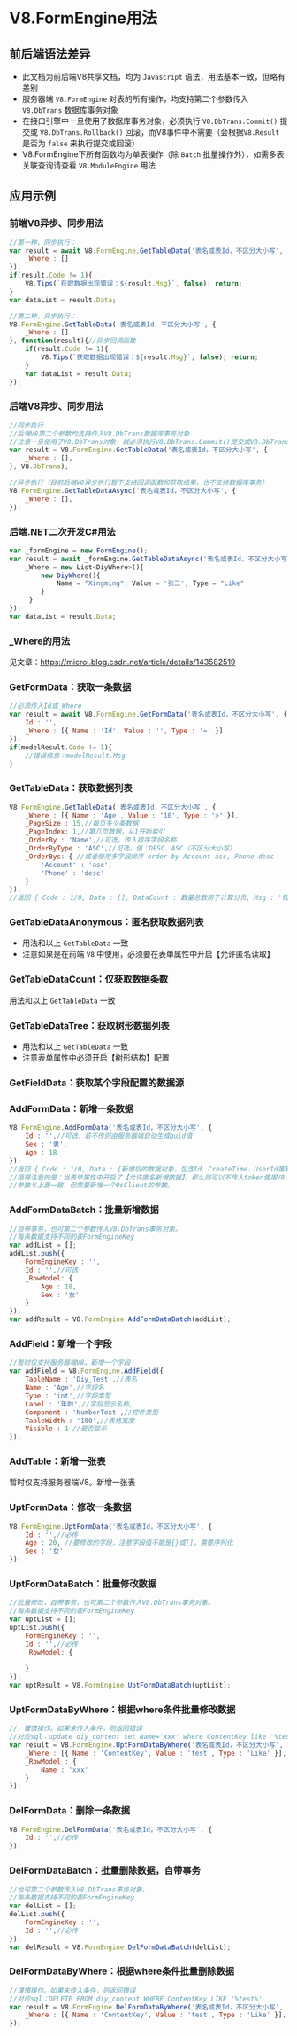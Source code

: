 # V8.FormEngine用法

## 前后端语法差异

- 此文档为前后端V8共享文档，均为 `Javascript` 语法，用法基本一致，但略有差别
- 服务器端 `V8.FormEngine` 对表的所有操作，均支持第二个参数传入 `V8.DbTrans` 数据库事务对象
- 在接口引擎中一旦使用了数据库事务对象，必须执行 `V8.DbTrans.Commit()` 提交或 `V8.DbTrans.Rollback()` 回滚，而V8事件中不需要（会根据`V8.Result` 是否为 `false` 来执行提交或回滚）
- V8.FormEngine下所有函数均为单表操作（除 `Batch` 批量操作外），如需多表关联查询请查看 `V8.ModuleEngine` 用法

## 应用示例

### 前端V8异步、同步用法

```js
//第一种，同步执行：
var result = await V8.FormEngine.GetTableData('表名或表Id，不区分大小写', {
    _Where : []
});
if(result.Code != 1){
	V8.Tips(`获取数据出现错误：${result.Msg}`, false); return;
}
var dataList = result.Data;

//第二种，异步执行：
V8.FormEngine.GetTableData('表名或表Id，不区分大小写', {
    _Where : []
}, function(result){//异步回调函数
	if(result.Code != 1){
		V8.Tips(`获取数据出现错误：${result.Msg}`, false); return;
	}
    var dataList = result.Data;
});

```

### 后端V8异步、同步用法

```js
//同步执行
//后端V8第二个参数均支持传入V8.DbTrans数据库事务对象
//注意一旦使用了V8.DbTrans对象，就必须执行V8.DbTrans.Commit()提交或V8.DbTrans.Rollback()回滚
var result = V8.FormEngine.GetTableData('表名或表Id，不区分大小写', {
    _Where : [],
}, V8.DbTrans);

//异步执行（目前后端V8异步执行暂不支持回调函数和获取结果，也不支持数据库事务）
V8.FormEngine.GetTableDataAsync('表名或表Id，不区分大小写', {
    _Where : [],
});

```

### 后端.NET二次开发C#用法

```js
var _formEngine = new FormEngine();
var result = await _formEngine.GetTableDataAsync('表名或表Id，不区分大小写', new {
    _Where = new List<DiyWhere>(){ 
        new DiyWhere(){
            Name = "Xingming", Value = '张三', Type = "Like"
        }
     }
});
var dataList = result.Data;

```

### _Where的用法

见文章：https://microi.blog.csdn.net/article/details/143582519

### GetFormData：获取一条数据

```js
//必须传入Id或_Where
var result = await V8.FormEngine.GetFormData('表名或表Id，不区分大小写', {
    Id : '',
    _Where : [{ Name : 'Id', Value : '', Type : '=' }]
});
if(modelResult.Code != 1){
	//错误信息：modelResult.Msg
}

```

### GetTableData：获取数据列表

```js
V8.FormEngine.GetTableData('表名或表Id，不区分大小写', {
    _Where : [{ Name : 'Age', Value : '10', Type : '>' }],
    _PageSize : 15,//每页多少条数据
    _PageIndex: 1,//第几页数据，从1开始索引
    _OrderBy : 'Name',//可选。传入排序字段名称
    _OrderByType : 'ASC',//可选。值：DESC、ASC（不区分大小写）
    _OrderBys: { //或者使用多字段排序 order by Account asc, Phone desc
		'Account' : 'asc', 
		'Phone' : 'desc' 
	}
});
//返回 { Code : 1/0, Data : [], DataCount : 数量总数用于计算分页, Msg : '错误信息' }

```

### GetTableDataAnonymous：匿名获取数据列表

- 用法和以上 `GetTableData` 一致
- 注意如果是在前端 `V8` 中使用，必须要在表单属性中开启【允许匿名读取】

### GetTableDataCount：仅获取数据条数
用法和以上 `GetTableData` 一致

### GetTableDataTree：获取树形数据列表
- 用法和以上 `GetTableData` 一致
- 注意表单属性中必须开启【树形结构】配置

### GetFieldData：获取某个字段配置的数据源

### AddFormData：新增一条数据
```js
V8.FormEngine.AddFormData('表名或表Id，不区分大小写', {
    Id : '',//可选，若不传则由服务器端自动生成guid值
    Sex : '男',
    Age : 18
});
//返回 { Code : 1/0, Data : {新增后的数据对象，包含Id、CreateTime、UserId等默认字段}, Msg : '错误信息！' }
//值得注意的是：当表单属性中开启了【允许匿名新增数据】，那么则可以不传入token使用V8.FormEngine.AddFormDataAnonymous()新增数据
//参数与上面一致，但需要新增一个OsClient的参数。

```

### AddFormDataBatch：批量新增数据

```js
//自带事务，也可第二个参数传入V8.DbTrans事务对象。
//每条数据支持不同的表FormEngineKey
var addList = [];
addList.push({
    FormEngineKey : '',
    Id : '',//可选
    _RowModel: {
    	Age : 18,
    	Sex : '女'
    }
});
var addResult = V8.FormEngine.AddFormDataBatch(addList);

```

### AddField：新增一个字段

```js
//暂时仅支持服务器端V8。新增一个字段
var addField = V8.FormEngine.AddField({
    TableName : 'Diy_Test',//表名
    Name : 'Age',//字段名
    Type : 'int',//字段类型
    Label : '年龄',//字段显示名称,
    Component : 'NumberText',//控件类型
    TableWidth : '100',//表格宽度
    Visible : 1 //是否显示
});

```
### AddTable：新增一张表

暂时仅支持服务器端V8。新增一张表

### UptFormData：修改一条数据

```js
V8.FormEngine.UptFormData('表名或表Id，不区分大小写', {
    Id : '',//必传
    Age : 20, //要修改的字段，注意字段值不能是{}或[]，需要序列化
    Sex : '女'
});

```
### UptFormDataBatch：批量修改数据

```js
//批量修改，自带事务，也可第二个参数传入V8.DbTrans事务对象。
//每条数据支持不同的表FormEngineKey
var uptList = [];
uptList.push({
    FormEngineKey : '',
    Id : '',//必传
    _RowModel: {
    
    }
});
var uptResult = V8.FormEngine.UptFormDataBatch(uptList);

```

### UptFormDataByWhere：根据where条件批量修改数据

```js
//，谨慎操作。如果未传入条件，则返回错误
//对应sql：update diy_content set Name='xxx' where ContentKey like '%test%'
var result = V8.FormEngine.UptFormDataByWhere('表名或表Id，不区分大小写', {
    _Where : [{ Name : 'ContentKey', Value : 'test', Type : 'Like' }],
    _RowModel : {
        Name : 'xxx'
    }
});

```

### DelFormData：删除一条数据

```js
V8.FormEngine.DelFormData('表名或表Id，不区分大小写', {
    Id : '',//必传
});

```
### DelFormDataBatch：批量删除数据，自带事务

```js
//也可第二个参数传入V8.DbTrans事务对象。
//每条数据支持不同的表FormEngineKey
var delList = [];
delList.push({
    FormEngineKey : '',
    Id : '',//必传
});
var delResult = V8.FormEngine.DelFormDataBatch(delList);

```

### DelFormDataByWhere：根据where条件批量删除数据

```js
//谨慎操作。如果未传入条件，则返回错误
//对应sql：DELETE FROM diy_content WHERE ContentKey LIKE '%test%'
var result = V8.FormEngine.DelFormDataByWhere('表名或表Id，不区分大小写', {
    _Where : [{ Name : 'ContentKey', Value : 'test', Type : 'Like' }],
});

```
